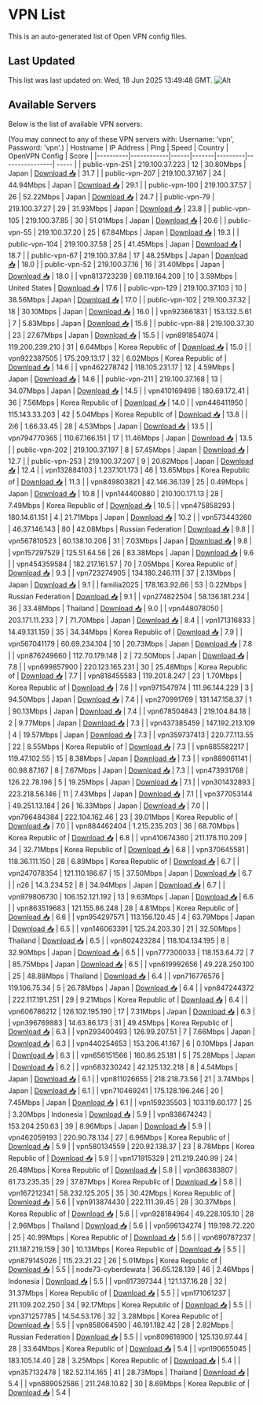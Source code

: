 # VPN List

This is an auto-generated list of Open VPN config files.

## Last Updated

This list was last updated on: Wed, 18 Jun 2025 13:49:48 GMT.
![Alt](https://repobeats.axiom.co/api/embed/186b98318ef1479477931607c1ad7d823f12451f.svg "Repobeats analytics image")

## Available Servers

Below is the list of available VPN servers:

(You may connect to any of these VPN servers with: Username: 'vpn', Password: 'vpn'.)
| Hostname | IP Address | Ping | Speed | Country | OpenVPN Config | Score |
|----------|------------|------|-------|---------|----------------| ----- |
| public-vpn-251 | 219.100.37.223 | 12 | 30.80Mbps | Japan | [Download 📥](./configs/server_0_JP.ovpn) | 31.7 |
| public-vpn-207 | 219.100.37.167 | 24 | 44.94Mbps | Japan | [Download 📥](./configs/server_1_JP.ovpn) | 29.1 |
| public-vpn-100 | 219.100.37.57 | 26 | 52.22Mbps | Japan | [Download 📥](./configs/server_2_JP.ovpn) | 24.7 |
| public-vpn-79 | 219.100.37.27 | 29 | 31.93Mbps | Japan | [Download 📥](./configs/server_3_JP.ovpn) | 23.8 |
| public-vpn-105 | 219.100.37.85 | 30 | 51.01Mbps | Japan | [Download 📥](./configs/server_4_JP.ovpn) | 20.6 |
| public-vpn-55 | 219.100.37.20 | 25 | 67.84Mbps | Japan | [Download 📥](./configs/server_5_JP.ovpn) | 19.3 |
| public-vpn-104 | 219.100.37.58 | 25 | 41.45Mbps | Japan | [Download 📥](./configs/server_6_JP.ovpn) | 18.7 |
| public-vpn-67 | 219.100.37.84 | 17 | 48.25Mbps | Japan | [Download 📥](./configs/server_7_JP.ovpn) | 18.0 |
| public-vpn-52 | 219.100.37.16 | 16 | 31.40Mbps | Japan | [Download 📥](./configs/server_8_JP.ovpn) | 18.0 |
| vpn813723239 | 69.119.164.209 | 10 | 3.59Mbps | United States | [Download 📥](./configs/server_9_US.ovpn) | 17.6 |
| public-vpn-129 | 219.100.37.103 | 10 | 38.56Mbps | Japan | [Download 📥](./configs/server_10_JP.ovpn) | 17.0 |
| public-vpn-102 | 219.100.37.32 | 18 | 30.10Mbps | Japan | [Download 📥](./configs/server_11_JP.ovpn) | 16.0 |
| vpn923661831 | 153.132.5.61 | 7 | 5.83Mbps | Japan | [Download 📥](./configs/server_12_JP.ovpn) | 15.6 |
| public-vpn-88 | 219.100.37.30 | 23 | 27.67Mbps | Japan | [Download 📥](./configs/server_13_JP.ovpn) | 15.5 |
| vpn891854074 | 119.200.239.210 | 31 | 6.64Mbps | Korea Republic of | [Download 📥](./configs/server_14_KR.ovpn) | 15.0 |
| vpn922387505 | 175.209.13.17 | 32 | 6.02Mbps | Korea Republic of | [Download 📥](./configs/server_15_KR.ovpn) | 14.6 |
| vpn462278742 | 118.105.231.17 | 12 | 4.59Mbps | Japan | [Download 📥](./configs/server_16_JP.ovpn) | 14.6 |
| public-vpn-211 | 219.100.37.168 | 13 | 34.07Mbps | Japan | [Download 📥](./configs/server_17_JP.ovpn) | 14.5 |
| vpn410169498 | 180.69.172.41 | 36 | 7.56Mbps | Korea Republic of | [Download 📥](./configs/server_18_KR.ovpn) | 14.0 |
| vpn446411950 | 115.143.33.203 | 42 | 5.04Mbps | Korea Republic of | [Download 📥](./configs/server_19_KR.ovpn) | 13.8 |
| 2i6 | 1.66.33.45 | 28 | 4.53Mbps | Japan | [Download 📥](./configs/server_20_JP.ovpn) | 13.5 |
| vpn794770365 | 110.67.166.151 | 17 | 11.46Mbps | Japan | [Download 📥](./configs/server_21_JP.ovpn) | 13.5 |
| public-vpn-202 | 219.100.37.197 | 8 | 57.45Mbps | Japan | [Download 📥](./configs/server_22_JP.ovpn) | 12.7 |
| public-vpn-253 | 219.100.37.207 | 9 | 20.62Mbps | Japan | [Download 📥](./configs/server_23_JP.ovpn) | 12.4 |
| vpn132884103 | 1.237.101.173 | 46 | 13.65Mbps | Korea Republic of | [Download 📥](./configs/server_24_KR.ovpn) | 11.3 |
| vpn849803821 | 42.146.36.139 | 25 | 0.49Mbps | Japan | [Download 📥](./configs/server_25_JP.ovpn) | 10.8 |
| vpn144400880 | 210.100.171.13 | 28 | 7.49Mbps | Korea Republic of | [Download 📥](./configs/server_26_KR.ovpn) | 10.5 |
| vpn475858293 | 180.14.61.151 | 4 | 21.71Mbps | Japan | [Download 📥](./configs/server_27_JP.ovpn) | 10.2 |
| vpn573443260 | 46.37.146.143 | 80 | 42.08Mbps | Russian Federation | [Download 📥](./configs/server_28_RU.ovpn) | 9.8 |
| vpn567810523 | 60.138.10.206 | 31 | 7.03Mbps | Japan | [Download 📥](./configs/server_29_JP.ovpn) | 9.8 |
| vpn157297529 | 125.51.64.56 | 26 | 83.38Mbps | Japan | [Download 📥](./configs/server_30_JP.ovpn) | 9.6 |
| vpn454359584 | 182.217.161.57 | 70 | 7.05Mbps | Korea Republic of | [Download 📥](./configs/server_31_KR.ovpn) | 9.3 |
| vpn723274905 | 134.180.246.111 | 37 | 2.13Mbps | Japan | [Download 📥](./configs/server_32_JP.ovpn) | 9.1 |
| familia2025 | 178.163.92.66 | 53 | 0.22Mbps | Russian Federation | [Download 📥](./configs/server_33_RU.ovpn) | 9.1 |
| vpn274822504 | 58.136.181.234 | 36 | 33.48Mbps | Thailand | [Download 📥](./configs/server_34_TH.ovpn) | 9.0 |
| vpn448078050 | 203.171.11.233 | 7 | 71.70Mbps | Japan | [Download 📥](./configs/server_35_JP.ovpn) | 8.4 |
| vpn171316833 | 14.49.131.159 | 35 | 34.34Mbps | Korea Republic of | [Download 📥](./configs/server_36_KR.ovpn) | 7.9 |
| vpn567041179 | 60.69.234.104 | 10 | 20.73Mbps | Japan | [Download 📥](./configs/server_37_JP.ovpn) | 7.8 |
| vpn876249660 | 112.70.179.148 | 2 | 72.50Mbps | Japan | [Download 📥](./configs/server_38_JP.ovpn) | 7.8 |
| vpn699857900 | 220.123.165.231 | 30 | 25.48Mbps | Korea Republic of | [Download 📥](./configs/server_39_KR.ovpn) | 7.7 |
| vpn818455583 | 119.201.8.247 | 23 | 1.70Mbps | Korea Republic of | [Download 📥](./configs/server_40_KR.ovpn) | 7.6 |
| vpn971547974 | 111.96.144.229 | 3 | 94.50Mbps | Japan | [Download 📥](./configs/server_41_JP.ovpn) | 7.4 |
| vpn270991769 | 131.147.158.37 | 1 | 90.13Mbps | Japan | [Download 📥](./configs/server_42_JP.ovpn) | 7.4 |
| vpn678504843 | 219.104.84.18 | 2 | 9.77Mbps | Japan | [Download 📥](./configs/server_43_JP.ovpn) | 7.3 |
| vpn437385459 | 147.192.213.109 | 4 | 19.57Mbps | Japan | [Download 📥](./configs/server_44_JP.ovpn) | 7.3 |
| vpn359737413 | 220.77.113.55 | 22 | 8.55Mbps | Korea Republic of | [Download 📥](./configs/server_45_KR.ovpn) | 7.3 |
| vpn685582217 | 119.47.102.55 | 15 | 8.38Mbps | Japan | [Download 📥](./configs/server_46_JP.ovpn) | 7.3 |
| vpn889061141 | 60.98.87.167 | 8 | 7.67Mbps | Japan | [Download 📥](./configs/server_47_JP.ovpn) | 7.3 |
| vpn473931768 | 126.22.78.196 | 5 | 19.25Mbps | Japan | [Download 📥](./configs/server_48_JP.ovpn) | 7.1 |
| vpn301432893 | 223.218.56.146 | 11 | 7.43Mbps | Japan | [Download 📥](./configs/server_49_JP.ovpn) | 7.1 |
| vpn377053144 | 49.251.13.184 | 26 | 16.33Mbps | Japan | [Download 📥](./configs/server_50_JP.ovpn) | 7.0 |
| vpn796484384 | 222.104.162.46 | 23 | 39.01Mbps | Korea Republic of | [Download 📥](./configs/server_51_KR.ovpn) | 7.0 |
| vpn884462404 | 1.215.235.203 | 36 | 68.70Mbps | Korea Republic of | [Download 📥](./configs/server_52_KR.ovpn) | 6.8 |
| vpn410674360 | 211.178.110.209 | 34 | 32.71Mbps | Korea Republic of | [Download 📥](./configs/server_53_KR.ovpn) | 6.8 |
| vpn370645581 | 118.36.111.150 | 28 | 6.89Mbps | Korea Republic of | [Download 📥](./configs/server_54_KR.ovpn) | 6.7 |
| vpn247078354 | 121.110.186.67 | 15 | 37.50Mbps | Japan | [Download 📥](./configs/server_55_JP.ovpn) | 6.7 |
| n26 | 14.3.234.52 | 8 | 34.94Mbps | Japan | [Download 📥](./configs/server_56_JP.ovpn) | 6.7 |
| vpn979806730 | 106.152.121.192 | 13 | 9.63Mbps | Japan | [Download 📥](./configs/server_57_JP.ovpn) | 6.6 |
| vpn863519683 | 121.155.86.248 | 28 | 4.81Mbps | Korea Republic of | [Download 📥](./configs/server_58_KR.ovpn) | 6.6 |
| vpn954297571 | 113.156.120.45 | 4 | 63.79Mbps | Japan | [Download 📥](./configs/server_59_JP.ovpn) | 6.5 |
| vpn146063391 | 125.24.203.30 | 21 | 32.50Mbps | Thailand | [Download 📥](./configs/server_60_TH.ovpn) | 6.5 |
| vpn802423284 | 118.104.134.195 | 8 | 32.90Mbps | Japan | [Download 📥](./configs/server_61_JP.ovpn) | 6.5 |
| vpn777300033 | 118.153.64.72 | 7 | 85.75Mbps | Japan | [Download 📥](./configs/server_62_JP.ovpn) | 6.5 |
| vpn619992656 | 49.228.250.100 | 25 | 48.88Mbps | Thailand | [Download 📥](./configs/server_63_TH.ovpn) | 6.4 |
| vpn716776576 | 119.106.75.34 | 5 | 26.78Mbps | Japan | [Download 📥](./configs/server_64_JP.ovpn) | 6.4 |
| vpn847244372 | 222.117.191.251 | 29 | 9.21Mbps | Korea Republic of | [Download 📥](./configs/server_65_KR.ovpn) | 6.4 |
| vpn606786212 | 126.102.195.190 | 17 | 7.31Mbps | Japan | [Download 📥](./configs/server_66_JP.ovpn) | 6.3 |
| vpn396769883 | 14.63.86.173 | 31 | 49.45Mbps | Korea Republic of | [Download 📥](./configs/server_67_KR.ovpn) | 6.3 |
| vpn293400493 | 126.99.207.51 | 7 | 7.66Mbps | Japan | [Download 📥](./configs/server_68_JP.ovpn) | 6.3 |
| vpn440254653 | 153.206.41.167 | 6 | 0.10Mbps | Japan | [Download 📥](./configs/server_69_JP.ovpn) | 6.3 |
| vpn656151566 | 160.86.25.181 | 5 | 75.28Mbps | Japan | [Download 📥](./configs/server_70_JP.ovpn) | 6.2 |
| vpn683230242 | 42.125.132.218 | 8 | 4.54Mbps | Japan | [Download 📥](./configs/server_71_JP.ovpn) | 6.1 |
| vpn811026655 | 218.218.73.56 | 21 | 3.74Mbps | Japan | [Download 📥](./configs/server_72_JP.ovpn) | 6.1 |
| vpn710469241 | 175.128.196.246 | 20 | 7.45Mbps | Japan | [Download 📥](./configs/server_73_JP.ovpn) | 6.1 |
| vpn159235503 | 103.119.60.177 | 25 | 3.20Mbps | Indonesia | [Download 📥](./configs/server_74_ID.ovpn) | 5.9 |
| vpn838674243 | 153.204.250.63 | 39 | 8.96Mbps | Japan | [Download 📥](./configs/server_75_JP.ovpn) | 5.9 |
| vpn462059193 | 220.90.78.134 | 27 | 6.96Mbps | Korea Republic of | [Download 📥](./configs/server_76_KR.ovpn) | 5.9 |
| vpn580134559 | 220.92.138.37 | 23 | 8.78Mbps | Korea Republic of | [Download 📥](./configs/server_77_KR.ovpn) | 5.9 |
| vpn171915329 | 211.219.240.99 | 24 | 26.48Mbps | Korea Republic of | [Download 📥](./configs/server_78_KR.ovpn) | 5.8 |
| vpn386383807 | 61.73.235.35 | 29 | 37.87Mbps | Korea Republic of | [Download 📥](./configs/server_79_KR.ovpn) | 5.8 |
| vpn167212341 | 58.232.125.205 | 35 | 30.42Mbps | Korea Republic of | [Download 📥](./configs/server_80_KR.ovpn) | 5.6 |
| vpn913874430 | 222.111.39.45 | 28 | 30.37Mbps | Korea Republic of | [Download 📥](./configs/server_81_KR.ovpn) | 5.6 |
| vpn928184964 | 49.228.105.10 | 28 | 2.96Mbps | Thailand | [Download 📥](./configs/server_82_TH.ovpn) | 5.6 |
| vpn596134274 | 119.198.72.220 | 25 | 40.99Mbps | Korea Republic of | [Download 📥](./configs/server_83_KR.ovpn) | 5.6 |
| vpn690787237 | 211.187.219.159 | 30 | 10.13Mbps | Korea Republic of | [Download 📥](./configs/server_84_KR.ovpn) | 5.5 |
| vpn879145026 | 115.23.21.22 | 26 | 5.01Mbps | Korea Republic of | [Download 📥](./configs/server_85_KR.ovpn) | 5.5 |
| node73-cyberdewata | 36.65.128.139 | 46 | 2.46Mbps | Indonesia | [Download 📥](./configs/server_86_ID.ovpn) | 5.5 |
| vpn817397344 | 121.137.16.28 | 32 | 31.37Mbps | Korea Republic of | [Download 📥](./configs/server_87_KR.ovpn) | 5.5 |
| vpn171061237 | 211.109.202.250 | 34 | 92.17Mbps | Korea Republic of | [Download 📥](./configs/server_88_KR.ovpn) | 5.5 |
| vpn371257785 | 14.54.53.176 | 32 | 3.28Mbps | Korea Republic of | [Download 📥](./configs/server_89_KR.ovpn) | 5.5 |
| vpn858064590 | 46.191.182.42 | 28 | 2.82Mbps | Russian Federation | [Download 📥](./configs/server_90_RU.ovpn) | 5.5 |
| vpn809616900 | 125.130.97.44 | 28 | 33.64Mbps | Korea Republic of | [Download 📥](./configs/server_91_KR.ovpn) | 5.4 |
| vpn190655045 | 183.105.14.40 | 28 | 3.25Mbps | Korea Republic of | [Download 📥](./configs/server_92_KR.ovpn) | 5.4 |
| vpn357132478 | 182.52.114.165 | 41 | 28.73Mbps | Thailand | [Download 📥](./configs/server_93_TH.ovpn) | 5.4 |
| vpn889052586 | 211.248.10.82 | 30 | 8.69Mbps | Korea Republic of | [Download 📥](./configs/server_94_KR.ovpn) | 5.4 |
